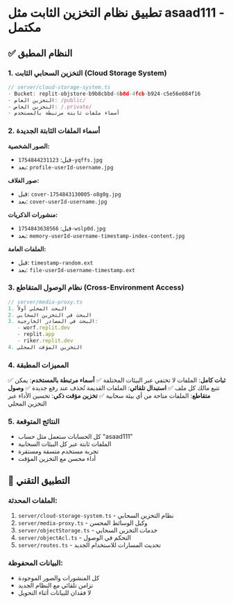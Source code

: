 # تطبيق نظام التخزين الثابت مثل asaad111 - مكتمل

## ✅ النظام المطبق

### 1. التخزين السحابي الثابت (Cloud Storage System)
```typescript
// server/cloud-storage-system.ts
- Bucket: replit-objstore-b9b8cbbd-6b8d-4fcb-b924-c5e56e084f16
- التخزين العام: /public/
- التخزين الخاص: /.private/
- أسماء ملفات ثابتة مرتبطة بالمستخدم
```

### 2. أسماء الملفات الثابتة الجديدة
**الصور الشخصية:**
- قبل: `1754844231123-yqffs.jpg`
- بعد: `profile-userId-username.jpg`

**صور الغلاف:**
- قبل: `cover-1754843130005-o8g0g.jpg`
- بعد: `cover-userId-username.jpg`

**منشورات الذكريات:**
- قبل: `1754843638566-wslp0d.jpg`
- بعد: `memory-userId-username-timestamp-index-content.jpg`

**الملفات العامة:**
- قبل: `timestamp-random.ext`
- بعد: `file-userId-username-timestamp.ext`

### 3. نظام الوصول المتقاطع (Cross-Environment Access)
```typescript
// server/media-proxy.ts
1. البحث المحلي أولاً
2. البحث في التخزين السحابي
3. البحث في المصادر الخارجية:
   - worf.replit.dev
   - replit.app
   - riker.replit.dev
4. التخزين المؤقت المحلي
```

### 4. المميزات المطبقة

✅ **ثبات كامل**: الملفات لا تختفي عبر البيئات المختلفة
✅ **أسماء مرتبطة بالمستخدم**: يمكن تتبع مالك كل ملف
✅ **استبدال تلقائي**: الملفات القديمة تُحذف عند رفع جديدة
✅ **وصول متقاطع**: الملفات متاحة من أي بيئة سحابية
✅ **تخزين مؤقت ذكي**: تحسين الأداء عبر التخزين المحلي

### 5. النتائج المتوقعة
- كل الحسابات ستعمل مثل حساب "asaad111"
- الملفات ثابتة عبر كل البيئات السحابية
- تجربة مستخدم متسقة ومستقرة
- أداء محسن مع التخزين المؤقت

## 🔧 التطبيق التقني

### الملفات المحدثة:
1. `server/cloud-storage-system.ts` - نظام التخزين السحابي
2. `server/media-proxy.ts` - وكيل الوسائط المحسن
3. `server/objectStorage.ts` - خدمات التخزين السحابي
4. `server/objectAcl.ts` - التحكم في الوصول
5. `server/routes.ts` - تحديث المسارات للاستخدام الجديد

### البيانات المحفوظة:
- كل المنشورات والصور الموجودة
- تزامن تلقائي مع النظام الجديد
- لا فقدان للبيانات أثناء التحويل
